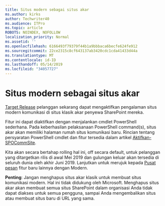 ```yaml
---
title: Situs modern sebagai situs akar
ms.author: kirks
author: Techwriter40
ms.audience: ITPro
ms.topic: article
ROBOTS: NOINDEX, NOFOLLOW
localization_priority: Normal
ms.assetid: ''
ms.openlocfilehash: 6166493f79379f44b1a9bbbaca6becfe624fe912
ms.sourcegitcommit: 22ce2315c8cf643137ab3420cdc1cda41433d44a
ms.translationtype: MT
ms.contentlocale: id-ID
ms.lasthandoff: 05/14/2019
ms.locfileid: "34057727"
---
```

# <a name="modern-site-as-root-site"></a>Situs modern sebagai situs akar

[Target Release](https://docs.microsoft.com/en-us/office365/admin/manage/release-options-in-office-365?view=o365-worldwide) pelanggan sekarang dapat mengaktifkan pengalaman situs modern komunikasi di situs klasik akar penyewa SharePoint mereka.

Fitur ini dapat diaktifkan dengan menjalankan cmdlet PowerShell sederhana. Pada keberhasilan pelaksanaan PowerShell command(s), situs akar akan memiliki halaman rumah situs komunikasi baru. Rincian tentang persyaratan PowerShell cmdlet dan fitur tersedia dalam artikel [Aktifkan-SPOCommSite](https://docs.microsoft.com/en-us/powershell/module/sharepoint-online/Enable-SPOCommSite?view=sharepoint-ps). 

Kita akan secara bertahap rolling hal ini, off secara default, untuk pelanggan yang ditargetkan rilis di awal Mei 2019 dan gulungan keluar akan tersedia di seluruh dunia oleh akhir Juni 2019. Lanjutkan untuk merujuk kepada [Pusat pesan](https://admin.microsoft.com/AdminPortal/Home#/MessageCenter) fitur baru lainnya dengan Modern. 

**Penting**: Jangan menghapus situs akar klasik untuk membuat situs komunikasi modern. Hal ini tidak didukung oleh Microsoft. Menghapus situs akar akan membuat semua situs SharePoint dalam organisasi Anda tidak dapat diakses untuk semua pengguna, sampai Anda mengembalikan situs atau membuat situs baru di URL yang sama. 
 
 
